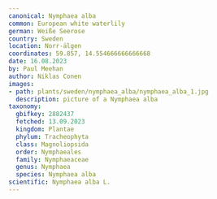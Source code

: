 ```yaml
---
canonical: Nymphaea alba
common: European white waterlily
german: Weiße Seerose
country: Sweden
location: Norr-älgen
coordinates: 59.857, 14.554666666666668
date: 16.08.2023
by: Paul Meehan
author: Niklas Conen
images:
- path: plants/sweden/nymphaea_alba/nymphaea_alba_1.jpg
  description: picture of a Nymphaea alba
taxonomy:
  gbifkey: 2882437
  fetched: 13.09.2023
  kingdom: Plantae
  phylum: Tracheophyta
  class: Magnoliopsida
  order: Nymphaeales
  family: Nymphaeaceae
  genus: Nymphaea
  species: Nymphaea alba
scientific: Nymphaea alba L.
---
```

